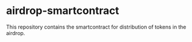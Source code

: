 # airdrop-smartcontract
This repository contains the smartcontract for distribution of tokens in the airdrop.
